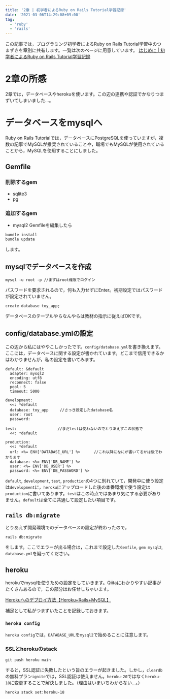 ```yaml
---
title: '2章 | 初学者によるRuby on Rails Tutorial学習記録'
date: '2021-03-06T14:29:08+09:00'
tag:
  - 'ruby'
  - 'rails'
---
```


この記事では，プログラミング初学者によるRuby on Rails Tutorial学習中のつまずきを章別に共有します。一覧は次のページに用意しています。
[はじめに | 初学者によるRuby on Rails Tutorial学習記録](https://ebisenttt.github.io/blog/article/ruby_on_rails_tutorial_0/)

# 2章の所感

2章では，データベースやherokuを使います。この辺の連携や認証でかなりつまずいてしまいました…。

# データベースをmysqlへ

Ruby on Rails Tutorialでは，データベースにPostgreSQLを使っていますが，複数の記事でMySQLが推奨されていることや，職場でもMySQLが使用されていることから，MySQLを使用することにしました。

## Gemfile

### 削除するgem

- sqlite3
- pg

### 追加するgem

- mysql2
  Gemfileを編集したら

```
bundle install
bundle update
```

します。

## mysqlでデータベースを作成

```
mysql -u root -p //まずはroot権限でログイン
```

パスワードを要求されるので，何も入力せずにEnter。初期設定ではパスワードが設定されていません。

```
create database toy_app;
```

データベースのテーブルやらなんやらは教材の指示に従えばOKです。

## config/database.ymlの設定

この辺から私にはややこしかったです。`config/database.yml`を書き換えます。ここには，データベースに関する設定が書かれています。どこまで信用できるかはわかりませんが，私の設定を書いてみます。

```
default: &default
  adapter: mysql2
  encoding: utf8
  reconnect: false
  pool: 5
  timeout: 5000

development:
  <<: *default
  database: toy_app     //さっき設定したdatabase名
  user: root
  password:

test:                  //まだtestは使わないのでとりあえずこの状態で
  <<: *default

production:
  <<: *default
  url: <%= ENV['DATABASE_URL'] %>      //これ以降になにが書いてるかは後でわかります
  database: <%= ENV['DB_NAME'] %>
  user: <%= ENV['DB_USER'] %>
  password: <%= ENV['DB_PASSWORD'] %>
```

`default`, `development`, `test`, `production`の4つに別れていて，開発中に使う設定は`development`に，`heroku`にアップロードした後の本番環境で使う設定は`production`に書いてあります。`test`はこの時点ではあまり気にする必要がありません。`default`は全てに共通して設定したい項目です。

## `rails db:migrate`

とりあえず開発環境でのデータベースの設定が終わったので，

```
rails db:migrate
```

をします。ここでエラーが出る場合は，これまで設定した`Gemfile`, `gem mysql2`, `database.yml`を疑ってください。

## heroku

herokuでmysqlを使うための設定をしていきます。Qiitaにわかりやすい記事がたくさんあるので，この部分はお任せしちゃいます。

[Herokuへのデプロイ方法【Heroku+Rails+MySQL】](https://qiita.com/murakami-mm/items/9587e21fc0ed57c803d0)

補足として私がつまずいたことを記録しておきます。

### `heroku config`

`heroku config`では，`DATABASE_URL`を`mysql2`で始めることに注意します。

### SSLとherokuのstack

```
git push heroku main
```

すると，SSL認証に失敗したという旨のエラーが起きました。しかし，`cleardb`の無料プラン`ignite`では，SSL認証は使えません。`heroku-20`ではなく`heroku-18`に変更することで解決しました。（理由はいまいちわからない…。）

```
heroku stack set:heroku-18
```
